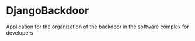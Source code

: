 # DjangoBackdoor
Application for the organization of the backdoor in the software complex for developers

